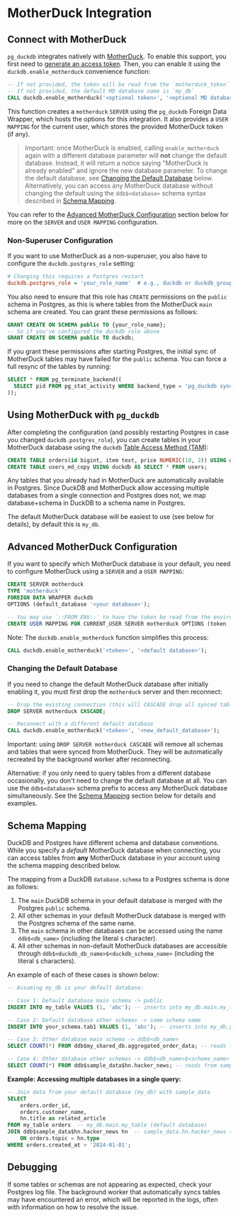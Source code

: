 # MotherDuck Integration

## Connect with MotherDuck

`pg_duckdb` integrates natively with [MotherDuck][md]. To enable this support, you first need to [generate an access token][md-access-token]. Then, you can enable it using the `duckdb.enable_motherduck` convenience function:

```sql
-- If not provided, the token will be read from the `motherduck_token` environment variable
-- If not provided, the default MD database name is `my_db`
CALL duckdb.enable_motherduck('<optional token>', '<optional MD database name>');
```

This function creates a `motherduck` `SERVER` using the `pg_duckdb` Foreign Data Wrapper, which hosts the options for this integration. It also provides a `USER MAPPING` for the current user, which stores the provided MotherDuck token (if any).

> Important: once MotherDuck is enabled, calling `enable_motherduck` again with a different database parameter will **not** change the default database. Instead, it will return a notice saying "MotherDuck is already enabled" and ignore the new database parameter. To change the default database, see [Changing the Default Database](#changing-the-default-database) below. Alternatively, you can access any MotherDuck database without changing the default using the `ddb$<database>` schema syntax described in [Schema Mapping](#schema-mapping).

You can refer to the [Advanced MotherDuck Configuration](#advanced-motherduck-configuration) section below for more on the `SERVER` and `USER MAPPING` configuration.

### Non-Superuser Configuration

If you want to use MotherDuck as a non-superuser, you also have to configure the `duckdb.postgres_role` setting:

```ini
# Changing this requires a Postgres restart
duckdb.postgres_role = 'your_role_name'  # e.g., duckdb or duckdb_group
```

You also need to ensure that this role has `CREATE` permissions on the `public` schema in Postgres, as this is where tables from the MotherDuck `main` schema are created. You can grant these permissions as follows:

```sql
GRANT CREATE ON SCHEMA public TO {your_role_name};
-- So if you've configured the duckdb role above
GRANT CREATE ON SCHEMA public TO duckdb;
```

If you grant these permissions after starting Postgres, the initial sync of MotherDuck tables may have failed for the `public` schema. You can force a full resync of the tables by running:

```sql
SELECT * FROM pg_terminate_backend((
  SELECT pid FROM pg_stat_activity WHERE backend_type = 'pg_duckdb sync worker'
));
```

## Using MotherDuck with `pg_duckdb`

After completing the configuration (and possibly restarting Postgres in case you changed `duckdb.postgres_role`), you can create tables in your MotherDuck database using the `duckdb` [Table Access Method (TAM)][tam]:

```sql
CREATE TABLE orders(id bigint, item text, price NUMERIC(10, 2)) USING duckdb;
CREATE TABLE users_md_copy USING duckdb AS SELECT * FROM users;
```

[tam]: https://www.postgresql.org/docs/current/tableam.html

Any tables that you already had in MotherDuck are automatically available in Postgres. Since DuckDB and MotherDuck allow accessing multiple databases from a single connection and Postgres does not, we map database+schema in DuckDB to a schema name in Postgres.

The default MotherDuck database will be easiest to use (see below for details), by default this is `my_db`.

## Advanced MotherDuck Configuration

If you want to specify which MotherDuck database is your default, you need to configure MotherDuck using a `SERVER` and a `USER MAPPING`:

```sql
CREATE SERVER motherduck
TYPE 'motherduck'
FOREIGN DATA WRAPPER duckdb
OPTIONS (default_database '<your database>');

-- You may use `::FROM_ENV::` to have the token be read from the environment variable
CREATE USER MAPPING FOR CURRENT_USER SERVER motherduck OPTIONS (token '<your token>')
```

Note: The `duckdb.enable_motherduck` function simplifies this process:
```sql
CALL duckdb.enable_motherduck('<token>', '<default database>');
```

### Changing the Default Database

If you need to change the default MotherDuck database after initially enabling it, you must first drop the `motherduck` server and then reconnect:

```sql
-- Drop the existing connection (this will CASCADE drop all synced tables/schemas)
DROP SERVER motherduck CASCADE;

-- Reconnect with a different default database
CALL duckdb.enable_motherduck('<token>', '<new_default_database>');
```

Important: using `DROP SERVER motherduck CASCADE` will remove all schemas and tables that were synced from MotherDuck. They will be automatically recreated by the background worker after reconnecting.

Alternative: if you only need to query tables from a different database occasionally, you don't need to change the default database at all. You can use the `ddb$<database>` schema prefix to access any MotherDuck database simultaneously. See the [Schema Mapping](#schema-mapping) section below for details and examples.

## Schema Mapping

DuckDB and Postgres have different schema and database conventions. While you specify a _default_ MotherDuck database when connecting, you can access tables from **any** MotherDuck database in your account using the schema mapping described below.

The mapping from a DuckDB `database.schema` to a Postgres schema is done as follows:

1. The `main` DuckDB schema in your default database is merged with the Postgres `public` schema.
2. All other schemas in your default MotherDuck database is merged with the Postgres schema of the same name.
3. The `main` schema in other databases can be accessed using the name `ddb$<db_name>` (including the literal `$` character).
4. All other schemas in non-default MotherDuck databases are accessible through `ddb$<duckdb_db_name>$<duckdb_schema_name>` (including the literal `$` characters).

An example of each of these cases is shown below:

```sql
-- Assuming my_db is your default database:

-- Case 1: Default database main schema -> public
INSERT INTO my_table VALUES (1, 'abc'); -- inserts into my_db.main.my_table

-- Case 2: Default database other schemas -> same schema name
INSERT INTO your_schema.tab1 VALUES (1, 'abc'); -- inserts into my_db.your_schema.tab1

-- Case 3: Other database main schema -> ddb$<db_name>
SELECT COUNT(*) FROM ddb$my_shared_db.aggregated_order_data; -- reads from my_shared_db.main.aggregated_order_data

-- Case 4: Other database other schemas -> ddb$<db_name>$<schema_name>
SELECT COUNT(*) FROM ddb$sample_data$hn.hacker_news; -- reads from sample_data.hn.hacker_news
```

**Example: Accessing multiple databases in a single query:**

```sql
-- Join data from your default database (my_db) with sample_data
SELECT
    orders.order_id,
    orders.customer_name,
    hn.title as related_article
FROM my_table orders  -- my_db.main.my_table (default database)
JOIN ddb$sample_data$hn.hacker_news hn  -- sample_data.hn.hacker_news (different database)
    ON orders.topic = hn.type
WHERE orders.created_at > '2024-01-01';
```

## Debugging

If some tables or schemas are not appearing as expected, check your Postgres log file. The background worker that automatically syncs tables may have encountered an error, which will be reported in the logs, often with information on how to resolve the issue.

[md]: https://motherduck.com/
[md-access-token]: https://motherduck.com/docs/key-tasks/authenticating-and-connecting-to-motherduck/authenticating-to-motherduck/#authentication-using-an-access-token
